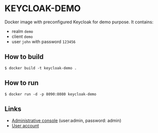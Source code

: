 # KEYCLOAK-DEMO

Docker image with preconfigured Keycloak for demo purpose.
It contains:
- realm `demo`
- client `demo`
- user `john` with password `123456`

## How to build

```shell
$ docker build -t keycloak-demo .
```

## How to run

```shell
$ docker run -d -p 8090:8080 keycloak-demo
```


## Links

- [Administrative console](http://localhost:8090/auth/admin/master/console/) (user:admin, password: admin)
- [User account](http://localhost:8090/auth/realms/demo/account)
